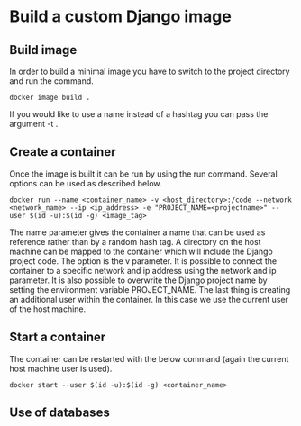 # Build a custom Django image

## Build image

In order to build a minimal image you have to switch to the project directory and run the command.

	docker image build .

If you would like to use a name instead of a hashtag you can pass the argument -t <tagname>.

## Create a container

Once the image is built it can be run by using the run command. Several options can be used as described below.

	docker run --name <container_name> -v <host_directory>:/code --network <network_name> --ip <ip_address> -e "PROJECT_NAME=<projectname>" --user $(id -u):$(id -g) <image_tag>

The name parameter gives the container a name that can be used as reference rather than by a random hash tag. A directory on the host machine can be mapped to the container which will include the Django project code.
The option is the v parameter. It is possible to connect the container to a specific network and ip address using the network and ip parameter. It is also possible to overwrite the Django project name by setting the environment variable PROJECT_NAME.
The last thing is creating an additional user within the container. In this case we use the current user of the host machine.

## Start a container

The container can be restarted with the below command (again the current host machine user is used).

	docker start --user $(id -u):$(id -g) <container_name>

## Use of databases
